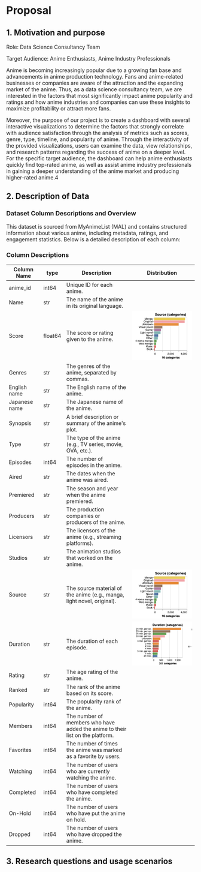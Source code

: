 # Proposal

## 1. Motivation and purpose

Role: Data Science Consultancy Team

Target Audience: Anime Enthusiasts, Anime Industry Professionals

Anime is becoming increasingly popular due to a growing fan base and advancements in anime production technology. Fans and anime-related businesses or companies are aware of the attraction and the expanding market of the anime. Thus, as a data science consultancy team, we are interested in the factors that most significantly impact anime popularity and ratings and how anime industries and companies can use these insights to maximize profitability or attract more fans.

Moreover, the purpose of our project is to create a dashboard with several interactive visualizations to determine the factors that strongly correlate with audience satisfaction through the analysis of metrics such as scores, genre, type, timeline, and popularity of anime. Through the interactivity of the provided visualizations, users can examine the data, view relationships, and research patterns regarding the success of anime on a deeper level. For the specific target audience, the dashboard can help anime enthusiasts quickly find top-rated anime, as well as assist anime industry professionals in gaining a deeper understanding of the anime market and producing higher-rated anime.4

## 2. Description of Data

### Dataset Column Descriptions and Overview

This dataset is sourced from MyAnimeList (MAL) and contains structured information about various anime, including metadata, ratings, and engagement statistics. Below is a detailed description of each column:

### Column Descriptions

| Column Name                                   | type    | Description                                                                   | Distribution                                |
| --------------------------------------------- | ------- | ----------------------------------------------------------------------------- | ------------------------------------------- |
| anime_id                                      | int64   | Unique ID for each anime.                                                     |
| Name                                          | str     | The name of the anime in its original language.                               |
| Score                                         | float64 | The score or rating given to the anime.                                       | <img src="assets/data_overview/source.png"> |
| Genres                                        | str     | The genres of the anime, separated by commas.                                 |
| English name                                  | str     | The English name of the anime.                                                |
| Japanese name                                 | str     | The Japanese name of the anime.                                               |
| Synopsis                                      | str     | A brief description or summary of the anime's plot.                           |
| Type                                          | str     | The type of the anime (e.g., TV series, movie, OVA, etc.).                    |
| Episodes                                      | int64   | The number of episodes in the anime.                                          |
| Aired                                         | str     | The dates when the anime was aired.                                           |
| Premiered                                     | str     | The season and year when the anime premiered.                                 |
| Producers                                     | str     | The production companies or producers of the anime.                           |
| Licensors                                     | str     | The licensors of the anime (e.g., streaming platforms).                       |
| Studios                                       | str     | The animation studios that worked on the anime.                               |
| Source                                        | str     | The source material of the anime (e.g., manga, light novel, original).        | <img src="assets/data_overview/source.png">   |
| Duration                                      | str     | The duration of each episode.                                                 | <img src="assets/data_overview/duration.png"> |
| Rating                                        | str     | The age rating of the anime.                                                  |
| Ranked                                        | str     | The rank of the anime based on its score.                                     |
| Popularity                                    | int64   | The popularity rank of the anime.                                             |
| Members                                       | int64   | The number of members who have added the anime to their list on the platform. |
| Favorites                                     | int64   | The number of times the anime was marked as a favorite by users.              |
| Watching                                      | int64   | The number of users who are currently watching the anime.                     |
| Completed                                     | int64   | The number of users who have completed the anime.                             |
| On-Hold                                       | int64   | The number of users who have put the anime on hold.                           |
| Dropped                                       | int64   | The number of users who have dropped the anime.                               |

## 3. Research questions and usage scenarios
